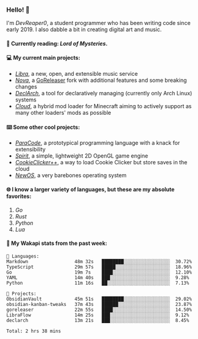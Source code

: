 ### Hello! 👋

I'm _DevReaper0_, a student programmer who has been writing code since early 2019. I also dabble a bit in creating digital art and music.

#### 📖 Currently reading: *Lord of Mysteries*.

#### 💻 My current main projects:

-   _[Libra](https://github.com/LibraMusic)_, a new, open, and extensible music service
-   _[Nova](https://github.com/LibraMusic/Nova)_, a [GoReleaser](https://github.com/goreleaser/goreleaser) fork with additional features and some breaking changes
-   _[DeclArch](https://github.com/DevReaper0/declarch)_, a tool for declaratively managing (currently only Arch Linux) systems
-   _[Cloud](https://github.com/CloudLoaderMC/CloudLoader)_, a hybrid mod loader for Minecraft aiming to actively support as many other loaders' mods as possible

#### ⌨️ Some other cool projects:

-   _[ParaCode](https://github.com/ParaCodeLang/ParaCode)_, a prototypical programming language with a knack for extensibility
-   _[Spirit](https://gitlab.com/DevReaper0/SpiritEngine)_, a simple, lightweight 2D OpenGL game engine
-   _[CookieClicker++](https://github.com/DevReaper0/CookieClickerPlusPlus)_, a way to load Cookie Clicker but store saves in the cloud
-   _[NewOS](https://github.com/DevReaper0/NewOS)_, a very barebones operating system

#### 🌐 I know a larger variety of languages, but these are my absolute favorites:

1. _Go_
2. _Rust_
3. _Python_
4. _Lua_

#### 📡 My Wakapi stats from the past week:

```text
💾 Languages:
Markdown                 48m 32s   ████████░░░░░░░░░░░░░░░░░  30.72%
TypeScript               29m 57s   █████░░░░░░░░░░░░░░░░░░░░  18.96%
Go                       19m 7s    ████░░░░░░░░░░░░░░░░░░░░░  12.10%
YAML                     14m 40s   ███░░░░░░░░░░░░░░░░░░░░░░  9.28%
Python                   11m 16s   ██░░░░░░░░░░░░░░░░░░░░░░░  7.13%

💼 Projects:
ObsidianVault            45m 51s   ████████░░░░░░░░░░░░░░░░░  29.02%
obsidian-kanban-tweaks   37m 43s   ██████░░░░░░░░░░░░░░░░░░░  23.87%
goreleaser               22m 55s   ████░░░░░░░░░░░░░░░░░░░░░  14.50%
LibraFlow                14m 25s   ███░░░░░░░░░░░░░░░░░░░░░░  9.12%
declarch                 13m 21s   ███░░░░░░░░░░░░░░░░░░░░░░  8.45%

Total: 2 hrs 38 mins
```
